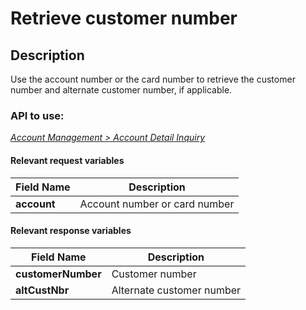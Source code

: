 # Retrieve customer number

## Description

Use the account number or the card number to retrieve the customer number and alternate customer number, if applicable.

### API to use: 

*[Account Management > Account Detail Inquiry](../api/?type=post&path=/fv_emea/v3/accountDetailInquiry)*

#### Relevant request variables

| Field Name  | Description                   |
|-------------|-------------------------------|
| **account** | Account number or card number |

#### Relevant response variables

| Field Name         | Description               |
|--------------------|---------------------------|
| **customerNumber** | Customer number           |
| **altCustNbr**     | Alternate customer number |

